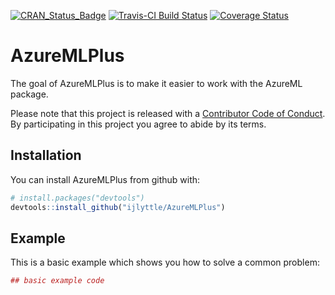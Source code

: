 
<!-- README.md is generated from README.Rmd. Please edit that file -->
[![CRAN\_Status\_Badge](http://www.r-pkg.org/badges/version/AzureMLPlus)](https://cran.r-project.org/package=AzureMLPlus) [![Travis-CI Build Status](https://travis-ci.org/ijlyttle/AzureMLPlus.svg?branch=master)](https://travis-ci.org/ijlyttle/AzureMLPlus) [![Coverage Status](https://img.shields.io/codecov/c/github/ijlyttle/AzureMLPlus/master.svg)](https://codecov.io/github/ijlyttle/AzureMLPlus?branch=master)

AzureMLPlus
===========

The goal of AzureMLPlus is to make it easier to work with the AzureML package.

Please note that this project is released with a [Contributor Code of Conduct](CONDUCT.md). By participating in this project you agree to abide by its terms.

Installation
------------

You can install AzureMLPlus from github with:

``` r
# install.packages("devtools")
devtools::install_github("ijlyttle/AzureMLPlus")
```

Example
-------

This is a basic example which shows you how to solve a common problem:

``` r
## basic example code
```
